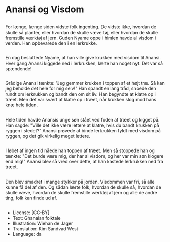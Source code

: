 # Anansi og Visdom

##
For længe, længe siden vidste folk ingenting. De vidste ikke, hvordan de skulle så planter, eller hvordan de skulle væve tøj, eller hvordan de skulle fremstille værktøj af jern. Guden Nyame oppe i himlen havde al visdom i verden. Han opbevarede den i en lerkrukke.

##
En dag besluttede Nyame, at han ville give krukken med visdom til Anansi. Hver gang Anansi kiggede ned i lerkrukken, lærte han noget nyt. Det var så spændende!

##
Grådige Anansi tænkte: "Jeg gemmer krukken i toppen af et højt træ. Så kan jeg beholde det hele for mig selv!" Han spandt en lang tråd, snoede den rundt om lerkrukken og bandt den om sit liv. Han begyndte at klatre op i træet. Men det var svært at klatre op i træet, når krukken slog mod hans knæ hele tiden.

##
Hele tiden havde Anansis unge søn stået ved foden af træet og kigget på. Han sagde: "Ville det ikke være lettere at klatre, hvis du bandt krukken på ryggen i stedet?" Anansi prøvede at binde lerkrukken fyldt med visdom på ryggen, og det gik virkelig meget lettere.

##
I løbet af ingen tid nåede han toppen af træet. Men så stoppede han og tænkte: "Det burde være mig, der har al visdom, og her var min søn klogere end mig!" Anansi blev så vred over dette, at han kastede lerkrukken ned fra træet.

##
Den blev smadret i mange stykker på jorden. Visdommen var fri, så alle kunne få del af den. Og sådan lærte folk, hvordan de skulle så, hvordan de skulle væve, hvordan de skulle fremstille værktøj af jern og alle de andre ting, folk kan finde ud af.

##
* License: [CC-BY]
* Text: Ghanaian folktale
* Illustration: Wiehan de Jager
* Translation: Kim Sandvad West
* Language: da
